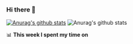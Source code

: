 ### Hi there 👋

<!--
**fansOnly/fansOnly** is a ✨ _special_ ✨ repository because its `README.md` (this file) appears on your GitHub profile.

Here are some ideas to get you started:

- 🔭 I’m currently working on ...
- 🌱 I’m currently learning ...
- 👯 I’m looking to collaborate on ...
- 🤔 I’m looking for help with ...
- 💬 Ask me about ...
- 📫 How to reach me: ...
- 😄 Pronouns: ...
- ⚡ Fun fact: ...

-->
[![Anurag's github stats](https://github-readme-stats.vercel.app/api?username=fansOnly)](https://github.com/anuraghazra/github-readme-stats)
![Anurag's github stats](https://github-readme-stats.vercel.app/api?username=fansOnly&show_icons=true&title_color=fff&icon_color=79ff97&text_color=9f9f9f&bg_color=151515)

📊 **This week I spent my time on**
<!--START_SECTION:waka-->
```text

```
<!--END_SECTION:waka-->
